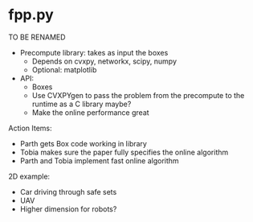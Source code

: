 # fpp.py
TO BE RENAMED

 - Precompute library: takes as input the boxes
    - Depends on cvxpy, networkx, scipy, numpy
    - Optional: matplotlib
 - API:
   - Boxes 
   - Use CVXPYgen to pass the problem from the precompute to the runtime as a C library maybe?
   - Make the online performance great
   
   
Action Items:
 - Parth gets Box code working in library
 - Tobia makes sure the paper fully specifies the online algorithm
 - Parth and Tobia implement fast online algorithm
 
2D example:
 - Car driving through safe sets
 - UAV
 - Higher dimension for robots?
